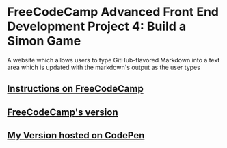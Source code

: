# FreeCodeCamp Advanced Front End Development Project 4: Build a Simon Game
A website which allows users to type GitHub-flavored Markdown into a text area which is updated with the markdown's output as the user types


## [Instructions on FreeCodeCamp](https://www.freecodecamp.org/challenges/build-a-simon-game)


## [FreeCodeCamp's version](https://codepen.io/Em-Ant/full/QbRyqq/)
## [My Version hosted on CodePen](https://codepen.io/leonard92/full/dppNvL/)
